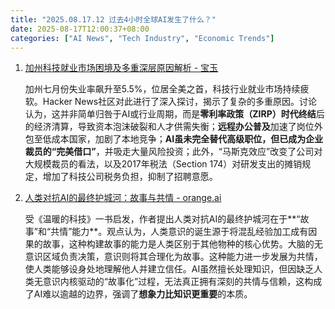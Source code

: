 ```yaml
---
title: "2025.08.17.12 过去4小时全球AI发生了什么？"
date: 2025-08-17T12:00:37+08:00
categories: ["AI News", "Tech Industry", "Economic Trends"]
---
```


1.  [加州科技就业市场困境及多重深层原因解析 - 宝玉](https://x.com/dotey/status/1956912600610111680)

    加州七月份失业率飙升至5.5%，位居全美之首，科技行业就业市场持续疲软。Hacker News社区对此进行了深入探讨，揭示了复杂的多重原因。讨论认为，这并非简单归咎于AI或行业周期，而是**零利率政策（ZIRP）时代终结**后的经济清算，导致资本泡沫破裂和人才供需失衡；**远程办公普及**加速了岗位外包至低成本国家，加剧了本地竞争；**AI虽未完全替代高级职位，但已成为企业裁员的“完美借口”**，并吸走大量风险投资；此外，“马斯克效应”改变了公司对大规模裁员的看法，以及2017年税法（Section 174）对研发支出的摊销规定，增加了科技公司税务负担，抑制了招聘意愿。

2.  [人类对抗AI的最终护城河：故事与共情 - orange.ai](https://x.com/oran_ge/status/1956870915511517564)

    受《温暖的科技》一书启发，作者提出人类对抗AI的最终护城河在于**“故事”和“共情”能力**。观点认为，人类意识的诞生源于将混乱经验加工成有因果的故事，这种构建故事的能力是人类区别于其他物种的核心优势。大脑的无意识区域负责决策，意识则将其合理化为故事。这种能力进一步发展为共情，使人类能够设身处地理解他人并建立信任。AI虽然擅长处理知识，但因缺乏人类无意识内核驱动的“故事化”过程，无法真正拥有深刻的共情与信赖，这构成了AI难以逾越的边界，强调了**想象力比知识更重要**的本质。